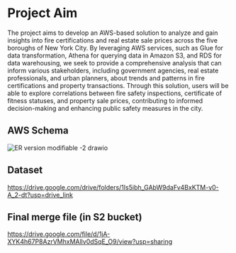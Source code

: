 # Project Aim

The project aims to develop an AWS-based solution to analyze and gain insights into fire certifications and real estate sale prices across the five boroughs of New York City. By leveraging AWS services, such as Glue for data transformation, Athena for querying data in Amazon S3, and RDS for data warehousing, we seek to provide a comprehensive analysis that can inform various stakeholders, including government agencies, real estate professionals, and urban planners, about trends and patterns in fire certifications and property transactions. Through this solution, users will be able to explore correlations between fire safety inspections, certificate of fitness statuses, and property sale prices, contributing to informed decision-making and enhancing public safety measures in the city.

## AWS Schema

![ER version modifiable -2 drawio](https://github.com/YSH-314/AWS_fire_inspection_NYC/assets/74528993/f55a5411-29d2-419e-aab9-1befbf956384)


## Dataset
https://drive.google.com/drive/folders/1Is5ibh_GAbW9daFv4BxKTM-y0-A_2-dt?usp=drive_link

## Final merge file (in S2 bucket)
https://drive.google.com/file/d/1jA-XYK4h67P8AzrVMhxMAllv0dSqE_O9/view?usp=sharing
